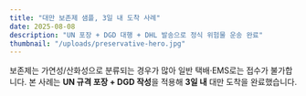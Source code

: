 ```yaml
---
title: "대만 보존제 샘플, 3일 내 도착 사례"
date: 2025-08-08
description: "UN 포장 + DGD 대행 + DHL 발송으로 정식 위험물 운송 완료"
thumbnail: "/uploads/preservative-hero.jpg"
---
```


보존제는 가연성/산화성으로 분류되는 경우가 많아 일반 택배·EMS로는 접수가 불가합니다. 본 사례는 **UN 규격 포장 + DGD 작성**을 적용해 **3일 내** 대만 도착을 완료했습니다.
